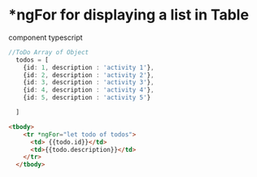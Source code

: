 # *ngFor for displaying a list in Table


component typescript
```ts
//ToDo Array of Object
  todos = [
    {id: 1, description : 'activity 1'},
    {id: 2, description : 'activity 2'},
    {id: 3, description : 'activity 3'},
    {id: 4, description : 'activity 4'},
    {id: 5, description : 'activity 5'}

  ]
```
```html
<tbody>
    <tr *ngFor="let todo of todos">
      <td> {{todo.id}}</td>
      <td>{{todo.description}}</td>
    </tr>
  </tbody>
```
